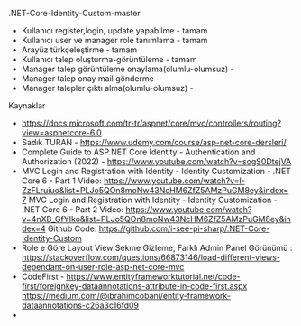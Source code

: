 .NET-Core-Identity-Custom-master

- Kullanıcı register,login, update yapabilme - tamam
- Kullanıcı user ve manager role tanımlama - tamam 
- Arayüz türkçeleştirme - tamam
- Kullanıcı talep oluşturma-görüntüleme - tamam
- Manager talep görüntüleme onaylama(olumlu-olumsuz) - 
- Manager talep onay mail gönderme - 
- Manager talepler çıktı alma(olumlu-olumsuz) - 

Kaynaklar
- https://docs.microsoft.com/tr-tr/aspnet/core/mvc/controllers/routing?view=aspnetcore-6.0
- Sadık TURAN - https://www.udemy.com/course/asp-net-core-dersleri/
- Complete Guide to ASP.NET Core Identity - Authentication and Authorization (2022) - https://www.youtube.com/watch?v=sogS0DtejVA
- MVC Login and Registration with Identity - Identity Customization - .NET Core 6 - Part 1 
  Video:  https://www.youtube.com/watch?v=I-ZzFLruiuo&list=PLJo5QOn8moNw43NcHM6ZfZ5AMzPuGM8ey&index=7
  MVC Login and Registration with Identity - Identity Customization - .NET Core 6 - Part 2
  Video: https://www.youtube.com/watch?v=4nXB_GfYIko&list=PLJo5QOn8moNw43NcHM6ZfZ5AMzPuGM8ey&index=4
  Github Code: https://github.com/i-see-pi-sharp/.NET-Core-Identity-Custom
- Role e Göre Layout View Sekme Gizleme, Farklı Admin Panel Görünümü : https://stackoverflow.com/questions/66873146/load-different-views-dependant-on-user-role-asp-net-core-mvc
- CodeFirst - https://www.entityframeworktutorial.net/code-first/foreignkey-dataannotations-attribute-in-code-first.aspx
  https://medium.com/@ibrahimcobani/entity-framework-dataannotations-c26a3c16fd09
- 
